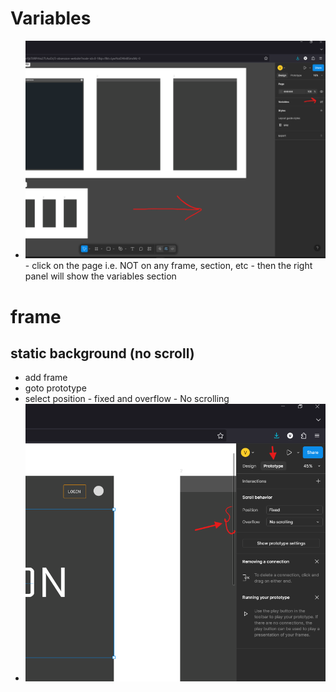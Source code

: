 # Variables

- <img src="./images/figma-edit-variables.png">
    - click on the page i.e. NOT on any frame, section, etc
    - then the right panel will show the variables section

# frame

## static background (no scroll)

- add frame
- goto prototype
- select position - fixed and overflow - No scrolling
- <img src="./images/static-backgorund.png">
